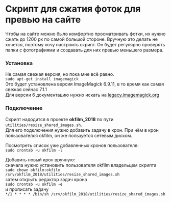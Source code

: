 # Скрипт для сжатия фоток для превью на сайте
Чтобы на сайте можно было комфортно просматривать фотки, их нужно сжать до 1200 px по самой большой стороне.
Вручную это делать не хочется, поэтому хочу настроить скрипт. Он будет регулярно проверять папки с фотографиями
и создавать для них превью меньшего размера.

### Установка
Не самая свежая версия, но пока мне всё равно.  
`sudo apt-get install imagemagick`  
Это будет установлена версия ImageMagick 6.9.11, в то время как самая свежая сейчас 7.1.1  
Для версии 6 документацию нужно искать на [legacy.imagemagick.org](https://legacy.imagemagick.org/)  

### Подключение
Скрипт надодится в проекте **okfilm_2018** по пути `utilities/resize_shared_images.sh`.  
Для его подключения нужно добавить задачу в крон. При чём в крон пользователся okfilm, он же пользуется сетевым диском.  

Посмотреть список уже добавленных кронов пользователя:  
`sudo crontab -u okfilm -l`  

Добавить новый крон вручную:  
сначала нужно установить пользователя okfilm владельцем скрипта
`sudo chown okfilm:okfilm /srv/okfilm_2018/utilities/resize_shared_images.sh`  
затем открыть редактор задач крона  
`sudo crontab -u okfilm -e`  
и прописать задачу  
`*/1 * * * * /bin/sh /srv/okfilm_2018/utilities/resize_shared_images.sh`  
